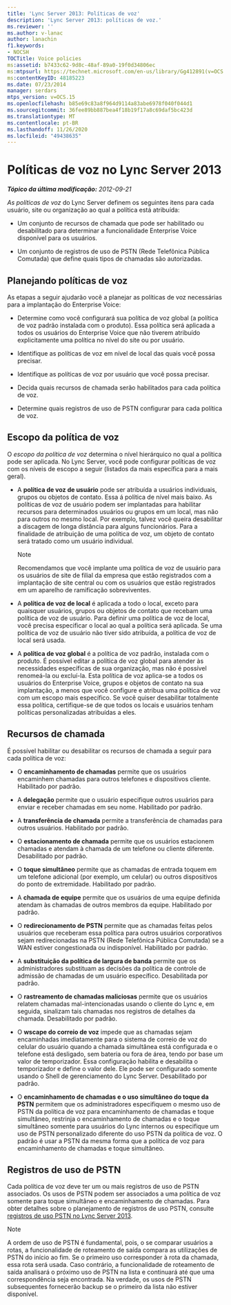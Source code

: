 ```yaml
---
title: 'Lync Server 2013: Políticas de voz'
description: 'Lync Server 2013: políticas de voz.'
ms.reviewer: ''
ms.author: v-lanac
author: lanachin
f1.keywords:
- NOCSH
TOCTitle: Voice policies
ms:assetid: b7433c62-9d8c-48af-89a0-19f0d34806ec
ms:mtpsurl: https://technet.microsoft.com/en-us/library/Gg412891(v=OCS.15)
ms:contentKeyID: 48185223
ms.date: 07/23/2014
manager: serdars
mtps_version: v=OCS.15
ms.openlocfilehash: b85e69c83a8f964d9114a83abe6978f040f044d1
ms.sourcegitcommit: 36fee89bb887bea4f18b19f17a8c69daf5bc423d
ms.translationtype: MT
ms.contentlocale: pt-BR
ms.lasthandoff: 11/26/2020
ms.locfileid: "49438635"
---
```

# <a name="voice-policies-in-lync-server-2013"></a>Políticas de voz no Lync Server 2013

<div data-xmlns="http://www.w3.org/1999/xhtml">

<div class="topic" data-xmlns="http://www.w3.org/1999/xhtml" data-msxsl="urn:schemas-microsoft-com:xslt" data-cs="https://msdn.microsoft.com/">

<div data-asp="https://msdn2.microsoft.com/asp">



</div>

<div id="mainSection">

<div id="mainBody">

<span> </span>

_**Tópico da última modificação:** 2012-09-21_

*As políticas de voz* do Lync Server definem os seguintes itens para cada usuário, site ou organização ao qual a política está atribuída:

  - Um conjunto de recursos de chamada que pode ser habilitado ou desabilitado para determinar a funcionalidade Enterprise Voice disponível para os usuários.

  - Um conjunto de registros de uso de PSTN (Rede Telefônica Pública Comutada) que define quais tipos de chamadas são autorizadas.

<div>

## <a name="planning-for-voice-policies"></a>Planejando políticas de voz

As etapas a seguir ajudarão você a planejar as políticas de voz necessárias para a implantação do Enterprise Voice:

  - Determine como você configurará sua política de voz global (a política de voz padrão instalada com o produto). Essa política será aplicada a todos os usuários do Enterprise Voice que não tiverem atribuído explicitamente uma política no nível do site ou por usuário.

  - Identifique as políticas de voz em nível de local das quais você possa precisar.

  - Identifique as políticas de voz por usuário que você possa precisar.

  - Decida quais recursos de chamada serão habilitados para cada política de voz.

  - Determine quais registros de uso de PSTN configurar para cada política de voz.

<div>

## <a name="voice-policy-scope"></a>Escopo da política de voz

O *escopo da política de voz* determina o nível hierárquico no qual a política pode ser aplicada. No Lync Server, você pode configurar políticas de voz com os níveis de escopo a seguir (listados da mais específica para a mais geral).

  - A **política de voz de usuário** pode ser atribuída a usuários individuais, grupos ou objetos de contato. Essa á política de nível mais baixo. As políticas de voz de usuário podem ser implantadas para habilitar recursos para determinados usuários ou grupos em um local, mas não para outros no mesmo local. Por exemplo, talvez você queira desabilitar a discagem de longa distância para alguns funcionários. Para a finalidade de atribuição de uma política de voz, um objeto de contato será tratado como um usuário individual.
    
    <div>
    

    > [!NOTE]  
    > Recomendamos que você implante uma política de voz de usuário para os usuários de site de filial da empresa que estão registrados com a implantação de site central ou com os usuários que estão registrados em um aparelho de ramificação sobreviventes.

    
    </div>

  - A **política de voz de local** é aplicada a todo o local, exceto para quaisquer usuários, grupos ou objetos de contato que recebam uma política de voz de usuário. Para definir uma política de voz de local, você precisa especificar o local ao qual a política será aplicada. Se uma política de voz de usuário não tiver sido atribuída, a política de voz de local será usada.

  - A **política de voz global** é a política de voz padrão, instalada com o produto. É possível editar a política de voz global para atender às necessidades específicas de sua organização, mas não é possível renomeá-la ou excluí-la. Esta política de voz aplica-se a todos os usuários do Enterprise Voice, grupos e objetos de contato na sua implantação, a menos que você configure e atribua uma política de voz com um escopo mais específico. Se você quiser desabilitar totalmente essa política, certifique-se de que todos os locais e usuários tenham políticas personalizadas atribuídas a eles.

</div>

<div>

## <a name="call-features"></a>Recursos de chamada

É possível habilitar ou desabilitar os recursos de chamada a seguir para cada política de voz:

  - O **encaminhamento de chamadas** permite que os usuários encaminhem chamadas para outros telefones e dispositivos cliente. Habilitado por padrão.

  - A **delegação** permite que o usuário especifique outros usuários para enviar e receber chamadas em seu nome. Habilitado por padrão.

  - A **transferência de chamada** permite a transferência de chamadas para outros usuários. Habilitado por padrão.

  - O **estacionamento de chamada** permite que os usuários estacionem chamadas e atendam à chamada de um telefone ou cliente diferente. Desabilitado por padrão.

  - O **toque simultâneo** permite que as chamadas de entrada toquem em um telefone adicional (por exemplo, um celular) ou outros dispositivos do ponto de extremidade. Habilitado por padrão.

  - A **chamada de equipe** permite que os usuários de uma equipe definida atendam às chamadas de outros membros da equipe. Habilitado por padrão.

  - O **redirecionamento de PSTN** permite que as chamadas feitas pelos usuários que receberam essa política para outros usuários corporativos sejam redirecionadas na PSTN (Rede Telefônica Pública Comutada) se a WAN estiver congestionada ou indisponível. Habilitado por padrão.

  - A **substituição da política de largura de banda** permite que os administradores substituam as decisões da política de controle de admissão de chamadas de um usuário específico. Desabilitada por padrão.

  - O **rastreamento de chamadas maliciosas** permite que os usuários relatem chamadas mal-intencionadas usando o cliente do Lync e, em seguida, sinalizam tais chamadas nos registros de detalhes da chamada. Desabilitado por padrão.

  - O **wscape do correio de voz** impede que as chamadas sejam encaminhadas imediatamente para o sistema de correio de voz do celular do usuário quando a chamada simultânea está configurada e o telefone está desligado, sem bateria ou fora de área, tendo por base um valor de temporizador. Essa configuração habilita e desabilita o temporizador e define o valor dele. Ele pode ser configurado somente usando o Shell de gerenciamento do Lync Server. Desabilitado por padrão.

  - O **encaminhamento de chamadas e o uso simultâneo do toque da PSTN** permitem que os administradores especifiquem o mesmo uso de PSTN da política de voz para encaminhamento de chamadas e toque simultâneo, restrinja o encaminhamento de chamadas e o toque simultâneo somente para usuários do Lync internos ou especifique um uso de PSTN personalizado diferente do uso PSTN da política de voz. O padrão é usar a PSTN da mesma forma que a política de voz para encaminhamento de chamadas e toque simultâneo.

</div>

<div>

## <a name="pstn-usage-records"></a>Registros de uso de PSTN

Cada política de voz deve ter um ou mais registros de uso de PSTN associados. Os usos de PSTN podem ser associados a uma política de voz somente para toque simultâneo e encaminhamento de chamadas. Para obter detalhes sobre o planejamento de registros de uso PSTN, consulte [registros de uso PSTN no Lync Server 2013](lync-server-2013-pstn-usage-records.md).

<div>


> [!NOTE]  
> A ordem de uso de PSTN é fundamental, pois, o se comparar usuários a rotas, a funcionalidade de roteamento de saída compara as utilizações de PSTN do início ao fim. Se o primeiro uso corresponder à rota da chamada, essa rota será usada. Caso contrário, a funcionalidade de roteamento de saída analisará o próximo uso de PSTN na lista e continuará até que uma correspondência seja encontrada. Na verdade, os usos de PSTN subsequentes fornecerão backup se o primeiro da lista não estiver disponível.



</div>

</div>

</div>

</div>

<span> </span>

</div>

</div>

</div>

